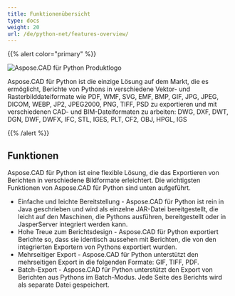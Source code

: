 ```yaml
---
title: Funktionenübersicht
type: docs
weight: 20
url: /de/python-net/features-overview/
---
```


{{% alert color="primary" %}}

![Aspose.CAD für Python Produktlogo](logo128.png)

Aspose.CAD für Python ist die einzige Lösung auf dem Markt, die es ermöglicht, Berichte von Pythons in verschiedene Vektor- und Rasterbilddateiformate wie PDF, WMF, SVG, EMF, BMP, GIF, JPG, JPEG, DICOM, WEBP, JP2, JPEG2000, PNG, TIFF, PSD zu exportieren und mit verschiedenen CAD- und BIM-Dateiformaten zu arbeiten: DWG, DXF, DWT, DGN, DWF, DWFX, IFC, STL, IGES, PLT, CF2, OBJ, HPGL, IGS

{{% /alert %}}

## Funktionen

Aspose.CAD für Python ist eine flexible Lösung, die das Exportieren von Berichten in verschiedene Bildformate erleichtert. Die wichtigsten Funktionen von Aspose.CAD für Python sind unten aufgeführt.

- Einfache und leichte Bereitstellung - Aspose.CAD für Python ist rein in Java geschrieben und wird als einzelne JAR-Datei bereitgestellt, die leicht auf den Maschinen, die Pythons ausführen, bereitgestellt oder in JasperServer integriert werden kann.
- Hohe Treue zum Berichtsdesign - Aspose.CAD für Python exportiert Berichte so, dass sie identisch aussehen mit Berichten, die von den integrierten Exportern von Pythons exportiert wurden.
- Mehrseitiger Export - Aspose.CAD für Python unterstützt den mehrseitigen Export in die folgenden Formate: GIF, TIFF, PDF.
- Batch-Export - Aspose.CAD für Python unterstützt den Export von Berichten aus Pythons im Batch-Modus. Jede Seite des Berichts wird als separate Datei gespeichert.
